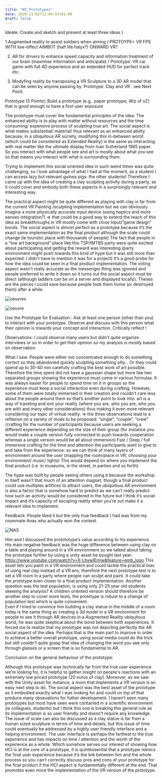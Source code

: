 ```yaml
---
title: "W3_Prototypes"
date: 2020-11-02T12:04:57+01:00
draft: false
---
```


Ideate: Create and sketch and present at least three ideas )

1.Augmented reality to assist soldiers when aiming / PROTOYPE= VR FPS WITH low-effect AIMBOT (half life halyx?) ONWARD VR?

2. AR for drivers to enhance speed capacity and information treatment of our brain (maximise information and anticipate) / Prototype: VR car game with full 4D experience and an extended HUD for perfect track etc.

3. Modyfing reality by transposing a VR Sculpture to a 3D AR model that can be seen by anyone passing by. Prototype: Clay and VR : see Next Point.



Prototype (5 Points): Build a prototype (e.g,. paper prototype, Wiz of oZ) that is good enough to have a first user exposure 


The prototype must cover the fundamental principles of the idea:
 The enhanced ability is to play with matter without resources and the time consuming/ expensive process of sculpting true art.
The social aspect is what makes substantial/ material/ thus relevant as an enhanced ability because, in a ubiquitous AR society, modifying this in-between world (which could be considered as Extended Reality) is the same as interacting with real matter like the ultimate display from Ivan Sutherland 1965 paper. So you interact with what people see and art is mostly about what you see so that means you interact with what is surrounding them.

Trying to implement this social oriented idea in such weird times was quite challenging, so I took advantage of what I had at the moment, as a student I can access lazy but relevant guinea pigs: the other students! Therefore I came up with the idea of creating a clay sculpting activity during a party, as it could cover and embody both these aspects in a surprisingly relevant and interesting way.

The practical aspect might be quite different as playing with clay is far from the current VR Painting /sculpting implementation but we can obviously imagine a more physically accurate input device (using haptics and more senses integration?) 
⇒ that could be a good way to extend the reach of this idea as breakthroughs in VR mostly come with close Input/“game design” bonds. 
The social aspect is almost perfect as a prototype because it’s the exact same implementation as the final product although the scale could change (ie touristic place with thousands of people)
The fact that people in a “low art background” place like this TSP/IMTBS party were quite excited about participating and getting the reward was interesting (party environment might push towards this kind of hype but it was still more than expected: I didn’t have to mention it was for a project)
It’s a good probe for how the idea could be seen in a final product implementation.
The voting aspect wasn’t really accurate as the messenger thing was ignored and people preferred to write it down so it turns out the social aspect must be direct (although ladders can be on a server and displayed locally). 
Theses are the pieces I could save because people took them home (or destroyed them) after a while.

![oeuvres](/blog/oeuvres.jpg)

![oeuvre](/blog/oeuvre.jpg)


Use the Prototype for Evaluation : Ask at least one person (other than you) to interact with your prototype. Observe and discuss with this person what their opinion is towards your concept and interaction. Critically reflect ! 

Observations:
I could observe many users but didn't quite organize interviews or so in order to get their opinion so my analysis is mostly based on observation:

What I saw:
People were either not concentrated enough to do something correct so they abandoned quickly sculpting something silly… Or they could spend up to 30-40 min carefully crafting the best work of art possible. Therefore the time spent did not have a gaussian shape but more like two separated groups showing the experience must come in various formulas.
It was always easier for people to spend time on it in groups so the experience must keep a social interaction even during crafting. 
However, some of them were totally immersed in their creation and couldn't care less about the people around them so that’s another point to look into: art is a way of traveling and exit your reality (where you are, who you are, who you are with and many other considerations) thus making it even more relevant considering our topic of virtual reality. 
⇒ the three observations lead to a reflexion on a variety of mods to be proposed: 
“single”, “couple”, “crew” /crafting for the number of participants because users are seeking a different experience depending on the size of their group (for instance you would make a couple version fully connected to push towards cooperation whereas a single version would be all about immersion) 
Fast / Deep / full immersive crafting for the time and attention the participants want to give to and take from the experience: so we can think of many layers of environment around the user (mapping the room/place in VR, choosing your environment/ music/ lights) This would depend on where you implement the final product (i.e. in museums, in the street, in parties and so forth).

The hype was built by people seeing others using it because the workshop in itself wasn’t that much of an attention magnet, though a final product could use multiples artifices to attract users, the ubiquitous AR environment is also a factor that is somehow hard to predict as we can’t really predict how such an activity would be considered in the future but I think it’s social impact and it’s capacity of escaping reality when you’re out make it a relevant idea to implement.


Feedback: 
People liked it but the only true feedback I had was from my roommate Anas who actually won the contest.

![NAS](/blog/nas.jpg)


Him and I discussed the protototype’s value according to his experience.
His main negative feedback was the huge difference between using clay on a table and playing around in a VR environment so we talked about taking the prototype further by using a unity asset he bought last year: https://www.youtube.com/watch?v=X-LhxwIEimw&feature=emb_logo
This asset lets you paint in a VR environment and could tackle the practical bias of using real clay instead of a VR env, therefore the next prototype test is to set a VR room in a party where people can sculpt and paint. It could take the prototype even closer to a final product implementation. 
Another question was the test population, is using only 21-25 year old students skewing the analysis? A children oriented version should therefore be another step to cover more tests, the prototype is robust to a change of population test which is quite convenient.  
Even if I tried to convince him building a clay statue in the middle of a room today is the same thing as creating a 3d model in a VR environment for people to see it through AR devices in a Augmented Reality ubiquitous world, he was quite skeptical about the bond between both experiences.  It forced me to realize that my prototype was not depicting perfectly the AR social aspect of the idea. Perhaps that is the main part to improve in order to achieve a better overall prototype, using social media could do the trick but still couldn't quite grasp that idea of changing the word you see only through glasses or a screen that is so fundamental to AR.

Conclusion on the general behaviour of the prototype:

Although this prototype was technically far from the true user experience we’re looking for, it is helpful to gather insight on people's reactions with an extremely low priced prototype (20 euros of clay). Moreover, as we saw with the Unity asset for instance, a room that implements a VR version is an easy next step to do.
The social aspect was the best asset of the prototype as it embodied exaclty what I was looking for and could on top of that produce many obsevations for futher development.
I haven’t seen many prototypes but most have seen were contained in a scientific environment (ie collegues, students) but I think this one is breaking this general rule as its implementation is so user friendly and doesn’t require any knowledge.
The issue of scale can also be discussed as a clay statue is far from a human sized sculpture in terms of time and details, but this issue of time could eventually be addressed by a highly user friendly interface and a helping environment.
The user interface is perhaps the farthest to the true experience and has impacts on time / attention and the worth of the experience as a whole. Which somehow serves our interest of showing how HCI is at the core of a prototype, it is quintessential that a prototype mimics the final user experience because it’s the link between him and the whole process so you can’t correctly discuss pros and cons of your prototype for the final product if the HCI aspect is fundamentally different at the end. That promotes even more the implementation of the VR version of the prototype.








